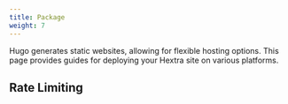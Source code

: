```yaml
---
title: Package
weight: 7
---
```


Hugo generates static websites, allowing for flexible hosting options.
This page provides guides for deploying your Hextra site on various platforms.

<!--more-->


## Rate Limiting